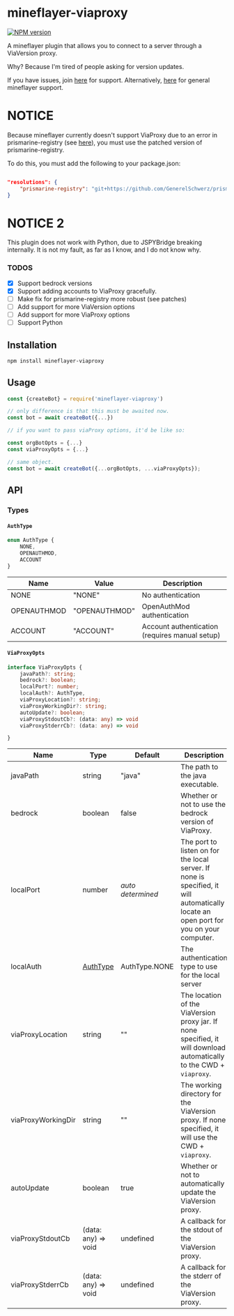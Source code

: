 # mineflayer-viaproxy

[![NPM version](https://img.shields.io/npm/v/mineflayer-viaproxy.svg)](http://npmjs.com/package/mineflayer-viaproxy)


A mineflayer plugin that allows you to connect to a server through a ViaVersion proxy.

Why? Because I'm tired of people asking for version updates.

If you have issues, join [here](https://discord.gg/g3w4G88y) for support. 
Alternatively, [here](https://discord.gg/prismarinejs-413438066984747026) for general mineflayer support.

# NOTICE
Because mineflayer currently doesn't support ViaProxy due to an error in prismarine-registry (see [here](https://github.com/PrismarineJS/prismarine-registry/pull/39)), you must use the patched version of prismarine-registry.

To do this, you must add the following to your package.json:

```json

"resolutions": {
    "prismarine-registry": "git+https://github.com/GenerelSchwerz/prismarine-registry#mc-prefix-fix"
}
```

# NOTICE 2
This plugin does not work with Python, due to JSPYBridge breaking internally. It is not my fault, as far as I know, and I do not know why.

### TODOS
- [x] Support bedrock versions
- [x] Support adding accounts to ViaProxy gracefully.
- [ ] Make fix for prismarine-registry more robust (see patches) 
- [ ] Add support for more ViaVersion options
- [ ] Add support for more ViaProxy options
- [ ] Support Python

## Installation

```bash
npm install mineflayer-viaproxy
```

## Usage

```js
const {createBot} = require('mineflayer-viaproxy')

// only difference is that this must be awaited now.
const bot = await createBot({...})

// if you want to pass viaProxy options, it'd be like so:

const orgBotOpts = {...}
const viaProxyOpts = {...}

// same object. 
const bot = await createBot({...orgBotOpts, ...viaProxyOpts});

```

## API

### Types

#### `AuthType`

```ts
enum AuthType {
    NONE,
    OPENAUTHMOD,
    ACCOUNT
}
```
| Name | Value | Description |
|------|-------|-------------|
| NONE | "NONE" | No authentication |
| OPENAUTHMOD | "OPENAUTHMOD" | OpenAuthMod authentication |
| ACCOUNT | "ACCOUNT" | Account authentication (requires manual setup) |

#### `ViaProxyOpts`

```ts
interface ViaProxyOpts {
    javaPath?: string;
    bedrock?: boolean;
    localPort?: number;
    localAuth?: AuthType,
    viaProxyLocation?: string;
    viaProxyWorkingDir?: string;
    autoUpdate?: boolean;
    viaProxyStdoutCb?: (data: any) => void
    viaProxyStderrCb?: (data: any) => void

}
```

| Name | Type | Default | Description |
|------|------|---------|-------------|
| javaPath | string | "java" | The path to the java executable. |
| bedrock | boolean | false | Whether or not to use the bedrock version of ViaProxy. |
| localPort | number | *auto determined* | The port to listen on for the local server. If none is specified, it will automatically locate an open port for you on your computer. |
| localAuth | <a href="#authtype">AuthType</a> | AuthType.NONE | The authentication type to use for the local server |
| viaProxyLocation | string | "" | The location of the ViaVersion proxy jar. If none specified, it will download automatically to the CWD + `viaproxy`. |
| viaProxyWorkingDir | string | "" | The working directory for the ViaVersion proxy. If none specified, it will use the CWD + `viaproxy`. |
| autoUpdate | boolean | true | Whether or not to automatically update the ViaVersion proxy. |
| viaProxyStdoutCb | (data: any) => void | undefined | A callback for the stdout of the ViaVersion proxy. |
| viaProxyStderrCb | (data: any) => void | undefined | A callback for the stderr of the ViaVersion proxy. |


